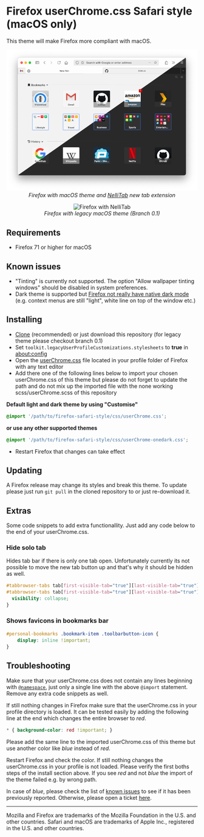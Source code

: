 # Firefox userChrome.css Safari style (macOS only)

This theme will make Firefox more compliant with macOS.

<p align="center"><img alt="Firefox with NelliTab" src="https://raw.githubusercontent.com/ideaweb/firefox-safari-style/master/img/preview.png"/><br/><i>Firefox with macOS theme and <a href="https://nellitab.io">NelliTab</a> new tab extension</i></p>

<p align="center"><img alt="Firefox with NelliTab" src="https://raw.githubusercontent.com/ideaweb/firefox-safari-style/master/img/preview-legacy.png"/><br/><i>Firefox with legacy macOS theme (Branch 0.1)</i></p>

## Requirements

*  Firefox 71 or higher for macOS

## Known issues

* "Tinting" is currently not supported. The option "Allow wallpaper tinting windows" should be disabled in system preferences.
* Dark theme is supported but [Firefox not really have native dark mode](https://bugzilla.mozilla.org/buglist.cgi?quicksearch=dark%20mode%20macos) (e.g. context menus are still "light", white line on top of the window etc.)

## Installing

* [Clone](https://help.github.com/en/github/creating-cloning-and-archiving-repositories/cloning-a-repository) (recommended) or just download this repository (for legacy theme please checkout branch 0.1)
* Set ```toolkit.legacyUserProfileCustomizations.stylesheets``` to **true** in [about:config](https://support.mozilla.org/en-US/kb/about-config-editor-firefox)
* Open the [userChrome.css](http://kb.mozillazine.org/index.php?title=UserChrome.css&printable=yes) file located in your profile folder of Firefox with any text editor
* Add there one of the following lines below to import your chosen userChrome.css of this theme but please do not forget to update the path and do not mix up the imported file with the none working scss/userChrome.scss of this repository

**Default light and dark theme by using "Customise"**

```css
@import '/path/to/firefox-safari-style/css/userChrome.css';
```
**or use any other supported themes**

```css
@import '/path/to/firefox-safari-style/css/userChrome-onedark.css';
```

* Restart Firefox that changes can take effect

## Updating

A Firefox release may change its styles and break this theme. To update please just run `git pull` in the cloned repository to or just re-download it.

## Extras

Some code snippets to add extra functionallity. Just add any code below to the end of your userChrome.css.

### Hide solo tab

Hides tab bar if there is only one tab open. Unfortunately currently its not possible to move the new tab button up and that's why it should be hidden as well.

```css
#tabbrowser-tabs tab[first-visible-tab="true"][last-visible-tab="true"]:not([pinned]),
#tabbrowser-tabs tab[first-visible-tab="true"][last-visible-tab="true"]:not([pinned]) ~ toolbarbutton {
  visibility: collapse;
}
```

### Shows favicons in bookmarks bar

```css
#personal-bookmarks .bookmark-item .toolbarbutton-icon {
    display: inline !important;
}
```

## Troubleshooting

Make sure that your userChrome.css does not contain any lines beginning with [`@namespace`](https://github.com/ideaweb/firefox-safari-style/issues/3), just only a single line with the above `@import` statement. Remove any extra code snippets as well.

If still nothing changes in Firefox make sure that the userChrome.css in your profile directory is loaded. It can be tested easily by adding the following line at the end which changes the entire browser to _red_.

```css
* { background-color: red !important; }
```

Please add the same line to the imported userChrome.css of this theme but use another color like _blue_ instead of _red_.

Restart Firefox and check the color. If still nothing changes the userChrome.css in your profile is not loaded. Please verify the first boths steps of the install section above. If you see _red_ and not _blue_ the import of the theme failed e.g. by wrong path.

In case of _blue_, please check the list of [known issues](https://github.com/ideaweb/firefox-safari-style/issues) to see if it has been previously reported. Otherwise, please open a ticket [here](https://github.com/ideaweb/firefox-safari-style/issues). 

---

Mozilla and Firefox are trademarks of the Mozilla Foundation in the U.S. and other countries. 
Safari and macOS are trademarks of Apple Inc., registered in the U.S. and other countries.


